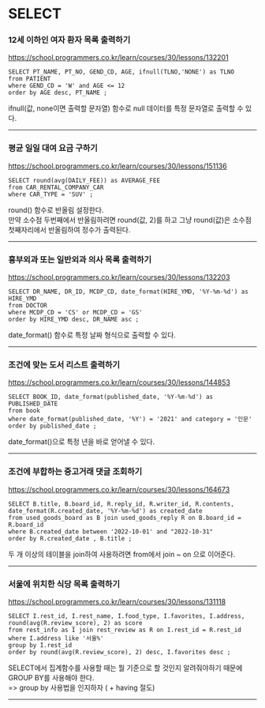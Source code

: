 # SELECT

### 12세 이하인 여자 환자 목록 출력하기
https://school.programmers.co.kr/learn/courses/30/lessons/132201  
```mysql
SELECT PT_NAME, PT_NO, GEND_CD, AGE, ifnull(TLNO,'NONE') as TLNO
from PATIENT
where GEND_CD = 'W' and AGE <= 12
order by AGE desc, PT_NAME ;
```
ifnull(값, none이면 출력할 문자열) 함수로 null 데이터를 특정 문자열로 출력할 수 있다.  

---

### 평균 일일 대여 요금 구하기
https://school.programmers.co.kr/learn/courses/30/lessons/151136
```mysql
SELECT round(avg(DAILY_FEE)) as AVERAGE_FEE
from CAR_RENTAL_COMPANY_CAR
where CAR_TYPE = 'SUV' ;
```
round() 함수로 반올림 설정한다.  
만약 소수점 두번째에서 반올림하려면 round(값, 2)를 하고 그냥 round(값)은 소수점 첫째자리에서 반올림하여 정수가 출력된다.  

---

### 흉부외과 또는 일반외과 의사 목록 출력하기
https://school.programmers.co.kr/learn/courses/30/lessons/132203
```mysql
SELECT DR_NAME, DR_ID, MCDP_CD, date_format(HIRE_YMD, '%Y-%m-%d') as HIRE_YMD
from DOCTOR
where MCDP_CD = 'CS' or MCDP_CD = 'GS'
order by HIRE_YMD desc, DR_NAME asc ;
```
date_format() 함수로 특정 날짜 형식으로 출력할 수 있다.  

---
  
### 조건에 맞는 도서 리스트 출력하기
https://school.programmers.co.kr/learn/courses/30/lessons/144853
```mysql
SELECT BOOK_ID, date_format(published_date, '%Y-%m-%d') as PUBLISHED_DATE
from book
where date_format(published_date, '%Y') = '2021' and category = '인문'
order by published_date ;
```
date_format()으로 특정 년을 바로 얻어낼 수 있다.  

---
  
### 조건에 부합하는 중고거래 댓글 조회하기
https://school.programmers.co.kr/learn/courses/30/lessons/164673
```mysql
SELECT B.title, B.board_id, R.reply_id, R.writer_id, R.contents, date_format(R.created_date, '%Y-%m-%d') as created_date
from used_goods_board as B join used_goods_reply R on B.board_id = R.board_id
where B.created_date between '2022-10-01' and "2022-10-31"
order by R.created_date , B.title ;
```
두 개 이상의 테이블을 join하여 사용하려면 from에서 join ~ on 으로 이어준다.  

---

### 서울에 위치한 식당 목록 출력하기
https://school.programmers.co.kr/learn/courses/30/lessons/131118
```mysql
SELECT I.rest_id, I.rest_name, I.food_type, I.favorites, I.address, round(avg(R.review_score), 2) as score
from rest_info as I join rest_review as R on I.rest_id = R.rest_id
where I.address like '서울%'
group by I.rest_id
order by round(avg(R.review_score), 2) desc, I.favorites desc ;
```
SELECT에서 집계함수를 사용할 때는 뭘 기준으로 할 것인지 알려줘야하기 때문에 GROUP BY를 사용해야 한다.  
=> group by 사용법을 인지하자 ( + having 절도)  

---
